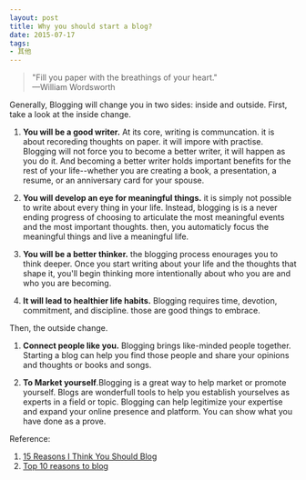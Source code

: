 ```yaml
---
layout: post
title: Why you should start a blog?
date: 2015-07-17
tags: 
- 其他
---
```


> "Fill you paper with the breathings of your heart."   
>                                  —William Wordsworth

Generally, Blogging will change you in two sides: inside and outside.
First, take a look at the inside change.

1. **You will be a good writer.** At its core, writing is communcation. it is about recoreding thoughts on paper. it will impore with practise. Blogging will not force 
you to become a better writer, it will happen as you do it. And becoming a better writer holds important benefits for the rest of your life--whether you are creating a book, a presentation, a resume, or an anniversary card for your spouse.
    
2. **You will develop an eye for meaningful things.** it is simply not possible to write about every thing in your life. Instead, blogging is is a never ending progress of choosing to articulate the most meaningful events and the most important thoughts. then, you automaticly focus the meaningful things and live a meaningful life.

3. **You will be a better thinker.** the blogging process enourages you to think deeper. Once you start writing about your life and the thoughts that shape it, you'll begin thinking more intentionally about who you are and who you are becoming.

4. **It will lead to healthier life habits.** Blogging requires time, devotion, commitment, and discipline. those are good things to embrace.


Then, the outside change.

1. **Connect people like you.** Blogging brings like-minded people together. Starting a blog can help you find those people and share your opinions and thoughts or books and songs.

2. **To Market yourself**.Blogging is a great way to help market or promote yourself. Blogs are wonderfull tools to help you establish yourselves as experts in a field or topic. Blogging can help legitimize your expertise and expand your online presence and platform. You can show what you have done as a prove.

Reference:  

1. [15 Reasons I Think You Should Blog](http://www.becomingminimalist.com/15-reasons-i-think-you-should-blog/)
2. [Top 10 reasons to blog](http://weblogs.about.com/od/startingablog/tp/Top-Ten-Reasons-to-Blog.htm)
